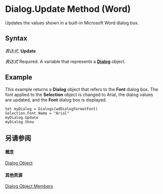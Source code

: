 
# Dialog.Update Method (Word)

Updates the values shown in a built-in Microsoft Word dialog box.


## Syntax

 _表达式_. **Update**

 _表达式_ Required. A variable that represents a **[Dialog](f90f6e6d-aaa0-c127-ab37-ca074144eff1.md)** object.


## Example

This example returns a  **Dialog** object that refers to the **Font** dialog box. The font applied to the **Selection** object is changed to Arial, the dialog values are updated, and the **Font** dialog box is displayed.


```
Set myDialog = Dialogs(wdDialogFormatFont) 
Selection.Font.Name = "Arial" 
myDialog.Update 
myDialog.Show
```


## 另请参阅


#### 概念


[Dialog Object](f90f6e6d-aaa0-c127-ab37-ca074144eff1.md)
#### 其他资源


[Dialog Object Members](http://msdn.microsoft.com/library/f5c755d5-9fdf-bfb4-2c4b-8999ae176635%28Office.15%29.aspx)
